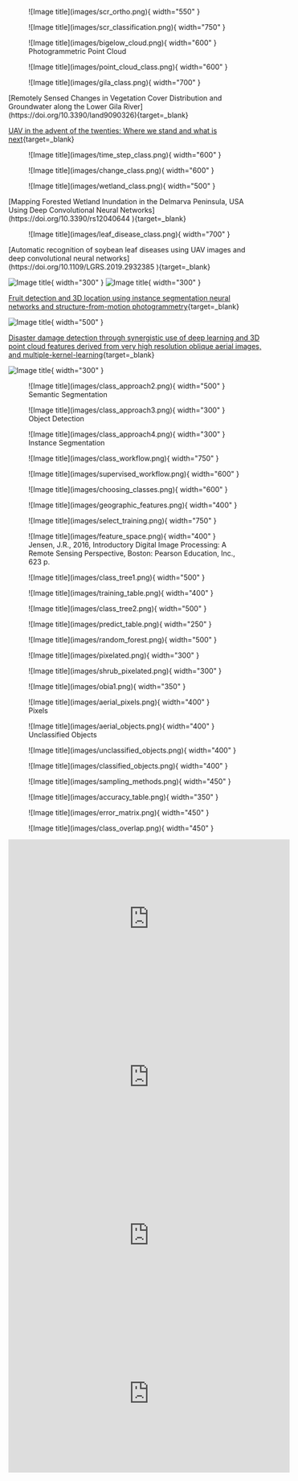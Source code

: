 
<figure markdown>
  ![Image title](images/scr_ortho.png){ width="550" }
  <figcaption></figcaption>
</figure>

<figure markdown>
  ![Image title](images/scr_classification.png){ width="750" }
  <figcaption></figcaption>
</figure>


<figure markdown>
  ![Image title](images/bigelow_cloud.png){ width="600" }
  <figcaption>Photogrammetric Point Cloud</figcaption>
</figure>

<figure markdown>
  ![Image title](images/point_cloud_class.png){ width="600" }
  <figcaption></figcaption>
</figure>


<figure markdown>
  ![Image title](images/gila_class.png){ width="700" }
  <figcaption></figcaption>
</figure>
[Remotely Sensed Changes in Vegetation Cover Distribution and Groundwater along the Lower Gila River](https://doi.org/10.3390/land9090326){target=_blank}


[UAV in the advent of the twenties: Where we stand and what is next](https://doi.org/10.1016/j.isprsjprs.2021.12.006){target=_blank}
<figure markdown>
  ![Image title](images/time_step_class.png){ width="600" }
  <figcaption></figcaption>
</figure>
<figure markdown>
  ![Image title](images/change_class.png){ width="600" }
  <figcaption></figcaption>
</figure>


<figure markdown>
  ![Image title](images/wetland_class.png){ width="500" }
  <figcaption></figcaption>
</figure>
[Mapping Forested Wetland Inundation in the Delmarva Peninsula, USA Using Deep Convolutional Neural Networks](https://doi.org/10.3390/rs12040644 ){target=_blank}


<figure markdown>
  ![Image title](images/leaf_disease_class.png){ width="700" }
  <figcaption></figcaption>
</figure>
[Automatic recognition of soybean leaf diseases using UAV images and deep convolutional neural networks](https://doi.org/10.1109/LGRS.2019.2932385 ){target=_blank}


  ![Image title](images/fruit_class.png){ width="300" } ![Image title](images/fruit_class2.png){ width="300" }

[Fruit detection and 3D location using instance segmentation neural networks and structure-from-motion photogrammetry](https://doi.org/10.1016/j.compag.2019.105165 ){target=_blank}


![Image title](images/damage_class.png){ width="500" }

[Disaster damage detection through synergistic use of deep learning and 3D point cloud features derived from very high resolution oblique aerial images, and multiple-kernel-learning](https://doi.org/10.1016/j.isprsjprs.2017.03.001 ){target=_blank}


![Image title](images/class_approach1.png){ width="300" }

<figure markdown>
  ![Image title](images/class_approach2.png){ width="500" }
  <figcaption>Semantic Segmentation</figcaption>
</figure>

<figure markdown>
  ![Image title](images/class_approach3.png){ width="300" }
  <figcaption>Object Detection</figcaption>
</figure>

<figure markdown>
  ![Image title](images/class_approach4.png){ width="300" }
  <figcaption>Instance Segmentation</figcaption>
</figure>

<figure markdown>
  ![Image title](images/class_workflow.png){ width="750" }
  <figcaption></figcaption>
</figure>

<figure markdown>
  ![Image title](images/supervised_workflow.png){ width="600" }
  <figcaption></figcaption>
</figure>


<figure markdown>
  ![Image title](images/choosing_classes.png){ width="600" }
  <figcaption></figcaption>
</figure>


<figure markdown>
  ![Image title](images/geographic_features.png){ width="400" }
  <figcaption></figcaption>
</figure>

<figure markdown>
  ![Image title](images/select_training.png){ width="750" }
  <figcaption></figcaption>
</figure>

<figure markdown>
  ![Image title](images/feature_space.png){ width="400" }
  <figcaption>Jensen, J.R., 2016, Introductory Digital Image Processing: A Remote Sensing Perspective, Boston: Pearson Education, Inc., 623 p.</figcaption>
</figure>

<figure markdown>
  ![Image title](images/class_tree1.png){ width="500" }
  <figcaption></figcaption>
</figure>

<figure markdown>
  ![Image title](images/training_table.png){ width="400" }
  <figcaption></figcaption>
</figure>

<figure markdown>
  ![Image title](images/class_tree2.png){ width="500" }
  <figcaption></figcaption>
</figure>

<figure markdown>
  ![Image title](images/predict_table.png){ width="250" }
  <figcaption></figcaption>
</figure>

<figure markdown>
  ![Image title](images/random_forest.png){ width="500" }
  <figcaption></figcaption>
</figure>

<figure markdown>
  ![Image title](images/pixelated.png){ width="300" }
  <figcaption></figcaption>
</figure>

<figure markdown>
  ![Image title](images/shrub_pixelated.png){ width="300" }
  <figcaption></figcaption>
</figure>

<figure markdown>
  ![Image title](images/obia1.png){ width="350" }
  <figcaption></figcaption>
</figure>


<figure markdown>
  ![Image title](images/aerial_pixels.png){ width="400" }
  <figcaption>Pixels</figcaption>
</figure>

<figure markdown>
  ![Image title](images/aerial_objects.png){ width="400" }
  <figcaption>Unclassified Objects</figcaption>
</figure>

<figure markdown>
  ![Image title](images/unclassified_objects.png){ width="400" }
  <figcaption></figcaption>
</figure>

<figure markdown>
  ![Image title](images/classified_objects.png){ width="400" }
  <figcaption></figcaption>
</figure>

<figure markdown>
  ![Image title](images/sampling_methods.png){ width="450" }
  <figcaption></figcaption>
</figure>


<figure markdown>
  ![Image title](images/accuracy_table.png){ width="350" }
  <figcaption></figcaption>
</figure>

<figure markdown>
  ![Image title](images/error_matrix.png){ width="450" }
  <figcaption></figcaption>
</figure>

<figure markdown>
  ![Image title](images/class_overlap.png){ width="450" }
  <figcaption></figcaption>
</figure>


<iframe width="560" height="315" src="https://www.youtube.com/embed/QzY57FaENXg" title="YouTube video player" frameborder="0" allow="accelerometer; autoplay; clipboard-write; encrypted-media; gyroscope; picture-in-picture; web-share" allowfullscreen></iframe>

<iframe width="560" height="315" src="https://www.youtube.com/embed/aircAruvnKk" title="YouTube video player" frameborder="0" allow="accelerometer; autoplay; clipboard-write; encrypted-media; gyroscope; picture-in-picture; web-share" allowfullscreen></iframe>

<iframe width="560" height="315" src="https://www.youtube.com/embed/FmpDIaiMIeA" title="YouTube video player" frameborder="0" allow="accelerometer; autoplay; clipboard-write; encrypted-media; gyroscope; picture-in-picture; web-share" allowfullscreen></iframe>


<iframe width="560" height="315" src="https://www.youtube.com/embed/nULEg3nwhxw" title="YouTube video player" frameborder="0" allow="accelerometer; autoplay; clipboard-write; encrypted-media; gyroscope; picture-in-picture; web-share" allowfullscreen></iframe>

